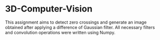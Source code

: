 # 3D-Computer-Vision
This assignment aims to detect zero crossings and generate an image obtained after applying a difference of Gaussian filter. All necessary filters and convolution operations were written using Numpy.
